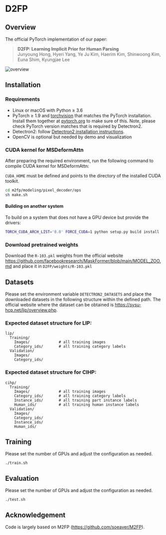 # D2FP

## Overview

The official PyTorch implementation of our paper:

> **D2FP: Learning Implicit Prior for Human Parsing** \
> Junyoung Hong, Hyeri Yang, Ye Ju Kim, Haerim Kim, Shinwoong Kim, Euna Shim, Kyungjae Lee

![overview](https://github.com/user-attachments/assets/ce0aee32-e28d-4957-8301-e03fd1125633)

## Installation

### Requirements
- Linux or macOS with Python ≥ 3.6
- PyTorch ≥ 1.9 and [torchvision](https://github.com/pytorch/vision/) that matches the PyTorch installation.
  Install them together at [pytorch.org](https://pytorch.org) to make sure of this. Note, please check
  PyTorch version matches that is required by Detectron2.
- Detectron2: follow [Detectron2 installation instructions](https://detectron2.readthedocs.io/tutorials/install.html).
- OpenCV is optional but needed by demo and visualization

### CUDA kernel for MSDeformAttn
After preparing the required environment, run the following command to compile CUDA kernel for MSDeformAttn:

`CUDA_HOME` must be defined and points to the directory of the installed CUDA toolkit.

```bash
cd m2fp/modeling/pixel_decoder/ops
sh make.sh
```

#### Building on another system
To build on a system that does not have a GPU device but provide the drivers:
```bash
TORCH_CUDA_ARCH_LIST='8.0' FORCE_CUDA=1 python setup.py build install
```

### Download pretrained weights
Download the `R-103.pkl` weights from the official website https://github.com/facebookresearch/MaskFormer/blob/main/MODEL_ZOO.md and place it in `D2FP/weights/R-103.pkl`

## Datasets

Please set the environment variable `DETECTRON2_DATASETS` and place the downloaded datasets in the following structure within the defined path. The official website where the dataset can be obtained is https://sysu-hcp.net/lip/overview.php.

### Expected dataset structure for LIP:

```
lip/
  Training/
    Images/             # all training images
    Category_ids/       # all training category labels
  Validation/
    Images/
    Category_ids/
```

### Expected dataset structure for CIHP:
```
cihp/
  Training/
    Images/             # all training images
    Category_ids/       # all training category labels
    Instance_ids/       # all training part instance labels
    Human_ids/          # all training human instance labels
  Validation/
    Images/
    Category_ids/
    Instance_ids/
    Human_ids/
```

## Training

Please set the number of GPUs and adjust the configuration as needed.

```
./train.sh
```

## Evaluation 

Please set the number of GPUs and adjust the configuration as needed.

```
./test.sh
```

## Acknowledgement

Code is largely based on M2FP (https://github.com/soeaver/M2FP).
